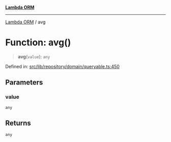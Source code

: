 [**Lambda ORM**](../README.md)

***

[Lambda ORM](../README.md) / avg

# Function: avg()

> **avg**(`value`): `any`

Defined in: [src/lib/repository/domain/queryable.ts:450](https://github.com/lambda-orm/lambdaorm-base/blob/5f10bdc7d0f008296efbcbe89bc2bf1ed03aaaef/src/lib/repository/domain/queryable.ts#L450)

## Parameters

### value

`any`

## Returns

`any`
